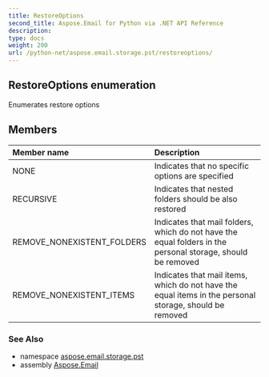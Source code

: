 ```yaml
---
title: RestoreOptions
second_title: Aspose.Email for Python via .NET API Reference
description: 
type: docs
weight: 200
url: /python-net/aspose.email.storage.pst/restoreoptions/
---
```


## RestoreOptions enumeration

Enumerates restore options

## Members
| Member name | Description |
| :- | :- |
|NONE|Indicates that no specific options are specified|
|RECURSIVE|Indicates that nested folders should be also restored|
|REMOVE_NONEXISTENT_FOLDERS|Indicates that mail folders, which do not have the equal folders in the personal storage, should be removed|
|REMOVE_NONEXISTENT_ITEMS|Indicates that mail items, which do not have the equal items in the personal storage, should be removed|

### See Also

* namespace [aspose.email.storage.pst](/email/python-net/aspose.email.storage.pst/)
* assembly [Aspose.Email](/email/python-net/)

